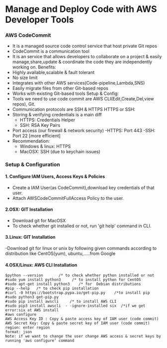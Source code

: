 # Manage and Deploy Code with AWS Developer Tools
### AWS CodeCommit
- It is a managed source code control service that host private Git repos
- CodeCommit is a communication tool
- It is an service that allows developers to collaborate on a project & easily manage,share,update & coordinate the code they are independently working on.
Benefits:
- Highly available,scalable & fault tolerant
- No size limit
- Integrates with other AWS services(Code-pipeline,Lambda,SNS)
- Easily migrate files from other Git-based repos
- Works with existing Git-based tools
Setup & Config:
- Tools we need to use code commit are AWS CLI(Edit,Create,Del,view repos), Git.
- Communication protocols are SSH & HTTPS
HTTPS or SSH:
- Storing & verifying credentials is a main diff
    - HTTPS: Credentials Helper
    - SSH: RSA Key Pairs  
- Port access (our firewall & network security)
    -HTTPS: Port 443
    -SSH: Port 22 [more efficient]
- Recommendation:
    - Windows & linux: HTTPS
    - MacOSX: SSH (due to keychain issues)

### Setup & Configuration
#### 1. Configure IAM Users, Access Keys & Policies
- Create a IAM User(as CodeCommit),download key credentials of that user.
- Attach AWSCodeCommitFullAccess Policy to the user.
#### 2.OSX: GIT Installation
- Download git for MacOSX
- To check whether git installed or not, run 'git help' command in CLI.
#### 3.Linux: GIT Installation
-Download git for linux or unix by following given commands according to distribution like CentOS(yum), ubuntu,…..from Google
#### 4.OSX/Linux: AWS CLI Installation
```
$python --version       /* to check whether python installed or not
#sudo yum install python3     /* to install python for CentOS
#sudo apt-get install python3    /* for  Debian distributions
#pip --help   /* to check pip installation
#curl -0 https://bootstrap.pypa.io/get-pip.py    /*to install pip
#sudo python3 get-pip.py
#sudo pip install awscli     /* to install AWS CLI
#sudo pip3 install awscli  - -ignore-installed six  /*if we get error:six at AWS install
#aws configure
AWS Access Key ID : Copy & paste access key of IAM user (code commit)
AWS Secret Key: Copy & paste secret key of IAM user (code commit)
region: enter region
format: json
Note: if we want to change the user change AWS access & secret keys by running 'aws configure’ command
